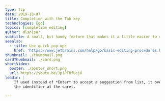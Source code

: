 ```yaml
---
type: tip
date: 2019-10-07
title: Completion with the Tab key
technologies: [go]
topics: [completion editing]
author: dlsniper
subtitle: A small, but handy feature that makes it a little easier to complete symbol names.
seealso:
  - title: Use quick pop-ups
    href: 'https://www.jetbrains.com/help/go/basic-editing-procedures.html#quick_popups'
thumbnail: ./thumbnail.png
cardThumbnail: ./card.png
shortVideo:
  poster: ./poster_short.png
  url: https://youtu.be/Jp1PTUfUcj8
leadin: |
    If used instead of *Enter* to accept a suggestion from list, it overwrites 
    the identifier at the caret.

---
```

